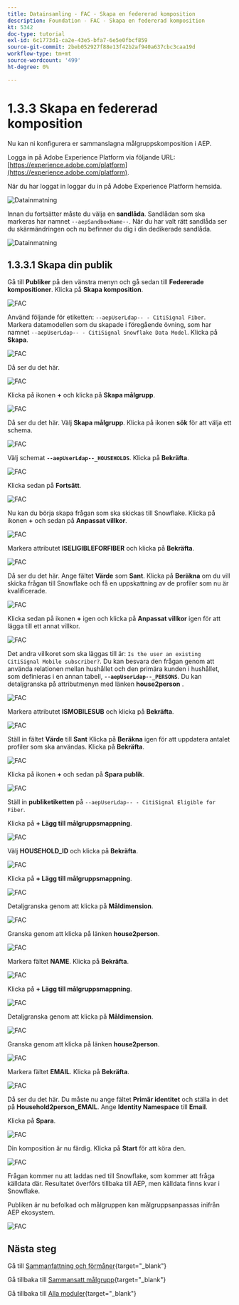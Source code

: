 ```yaml
---
title: Datainsamling - FAC - Skapa en federerad komposition
description: Foundation - FAC - Skapa en federerad komposition
kt: 5342
doc-type: tutorial
exl-id: 6c1773d1-ca2e-43e5-bfa7-6e5e0fbcf859
source-git-commit: 2beb052927f88e13f42b2af940a637cbc3caa19d
workflow-type: tm+mt
source-wordcount: '499'
ht-degree: 0%

---
```


# 1.3.3 Skapa en federerad komposition

Nu kan ni konfigurera er sammanslagna målgruppskomposition i AEP.

Logga in på Adobe Experience Platform via följande URL: [https://experience.adobe.com/platform](https://experience.adobe.com/platform).

När du har loggat in loggar du in på Adobe Experience Platform hemsida.

![Datainmatning](./../dc1.2/images/home.png)

Innan du fortsätter måste du välja en **sandlåda**. Sandlådan som ska markeras har namnet `--aepSandboxName--`. När du har valt rätt sandlåda ser du skärmändringen och nu befinner du dig i din dedikerade sandlåda.

![Datainmatning](./../dc1.2/images/sb1.png)

## 1.3.3.1 Skapa din publik

Gå till **Publiker** på den vänstra menyn och gå sedan till **Federerade kompositioner**. Klicka på **Skapa komposition**.

![FAC](./images/fedcomp1.png)

Använd följande för etiketten: `--aepUserLdap-- - CitiSignal Fiber`. Markera datamodellen som du skapade i föregående övning, som har namnet `--aepUserLdap-- - CitiSignal Snowflake Data Model`. Klicka på **Skapa**.

![FAC](./images/fedcomp2.png)

Då ser du det här.

![FAC](./images/fedcomp3.png)

Klicka på ikonen **+** och klicka på **Skapa målgrupp**.

![FAC](./images/fedcomp4.png)

Då ser du det här. Välj **Skapa målgrupp**. Klicka på ikonen **sök** för att välja ett schema.

![FAC](./images/fedcomp5.png)

Välj schemat **`--aepUserLdap--_HOUSEHOLDS`**. Klicka på **Bekräfta**.

![FAC](./images/fedcomp6.png)

Klicka sedan på **Fortsätt**.

![FAC](./images/fedcomp7.png)

Nu kan du börja skapa frågan som ska skickas till Snowflake. Klicka på ikonen **+** och sedan på **Anpassat villkor**.

![FAC](./images/fedcomp8.png)

Markera attributet **ISELIGIBLEFORFIBER** och klicka på **Bekräfta**.

![FAC](./images/fedcomp9.png)

Då ser du det här. Ange fältet **Värde** som **Sant**. Klicka på **Beräkna** om du vill skicka frågan till Snowflake och få en uppskattning av de profiler som nu är kvalificerade.

![FAC](./images/fedcomp10.png)

Klicka sedan på ikonen **+** igen och klicka på **Anpassat villkor** igen för att lägga till ett annat villkor.

![FAC](./images/fedcomp11.png)

Det andra villkoret som ska läggas till är: `Is the user an existing CitiSignal Mobile subscriber?`. Du kan besvara den frågan genom att använda relationen mellan hushållet och den primära kunden i hushållet, som definieras i en annan tabell, **`--aepUserLdap--_PERSONS`**. Du kan detaljgranska på attributmenyn med länken **house2person** .

![FAC](./images/fedcomp12.png)

Markera attributet **ISMOBILESUB** och klicka på **Bekräfta**.

![FAC](./images/fedcomp13.png)

Ställ in fältet **Värde** till **Sant** Klicka på **Beräkna** igen för att uppdatera antalet profiler som ska användas. Klicka på **Bekräfta**.

![FAC](./images/fedcomp14.png)

Klicka på ikonen **+** och sedan på **Spara publik**.

![FAC](./images/fedcomp15.png)

Ställ in **publiketiketten** på `--aepUserLdap-- - CitiSignal Eligible for Fiber`.

Klicka på **+ Lägg till målgruppsmappning**.

![FAC](./images/fedcomp16.png)

Välj **HOUSEHOLD_ID** och klicka på **Bekräfta**.

![FAC](./images/fedcomp17.png)

Klicka på **+ Lägg till målgruppsmappning**.

![FAC](./images/fedcomp18.png)

Detaljgranska genom att klicka på **Måldimension**.

![FAC](./images/fedcomp18a.png)

Granska genom att klicka på länken **house2person**.

![FAC](./images/fedcomp18b.png)

Markera fältet **NAME**. Klicka på **Bekräfta**.

![FAC](./images/fedcomp18c.png)

Klicka på **+ Lägg till målgruppsmappning**.

![FAC](./images/fedcomp20.png)

Detaljgranska genom att klicka på **Måldimension**.

![FAC](./images/fedcomp20a.png)

Granska genom att klicka på länken **house2person**.

![FAC](./images/fedcomp20b.png)

Markera fältet **EMAIL**. Klicka på **Bekräfta**.

![FAC](./images/fedcomp20c.png)

Då ser du det här. Du måste nu ange fältet **Primär identitet** och ställa in det på **Household2person_EMAIL**. Ange **Identity Namespace** till **Email**.

Klicka på **Spara**.

![FAC](./images/fedcomp21.png)

Din komposition är nu färdig. Klicka på **Start** för att köra den.

![FAC](./images/fedcomp21a.png)

Frågan kommer nu att laddas ned till Snowflake, som kommer att fråga källdata där. Resultatet överförs tillbaka till AEP, men källdata finns kvar i Snowflake.

Publiken är nu befolkad och målgruppen kan målgruppsanpassas inifrån AEP ekosystem.

![FAC](./images/fedcomp22.png)

## Nästa steg

Gå till [Sammanfattning och förmåner](./summary.md){target="_blank"}

Gå tillbaka till [Sammansatt målgrupp](./fac.md){target="_blank"}

Gå tillbaka till [Alla moduler](./../../../../overview.md){target="_blank"}
